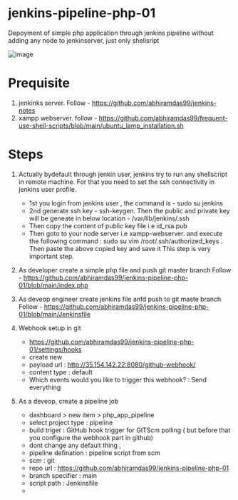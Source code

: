 # jenkins-pipeline-php-01
Depoyment of simple php application through jenkins pipeline without adding any node to jenkinserver, just only shellsript

![image](https://github.com/abhiramdas99/jenkins-pipeline-php-01/assets/62290469/d54e3a41-0427-4cf1-b0ff-7e7b92193610)

# Prequisite 
1) jenkinks server. Follow - https://github.com/abhiramdas99/jenkins-notes
2) xampp webserver. follow - https://github.com/abhiramdas99/frequent-use-shell-scripts/blob/main/ubuntu_lamp_installation.sh

# Steps 
1) Actually bydefault through jenkin user, jenkins try to run any shellscript in remote machine. For that you need to set the ssh connectivity in jenkins user profile.
   - 1st  you login from jenkins user , the command is -  sudo su jenkins
   - 2nd  generate ssh key - ssh-keygen. Then the public and private key will be geneate in below location - /var/lib/jenkins/.ssh
   - Then copy the content of public key file  i.e id_rsa.pub
   - Then goto to your node server i.e xampp-webserver. and execute the following command :
     sudo su
     vim /root/.ssh/authorized_keys . Then paste the above copied key and save it
     This step is very important step. 
     
      
2) As developer create  a simple php file and push git master branch
   Follow - https://github.com/abhiramdas99/jenkins-pipeline-php-01/blob/main/index.php
   
3) As deveop engineer create jenkins file anfd push to git maste branch
   Follow - https://github.com/abhiramdas99/jenkins-pipeline-php-01/blob/main/Jenkinsfile
   
4) Webhook setup in git
   - https://github.com/abhiramdas99/jenkins-pipeline-php-01/settings/hooks
   - create new
   - payload url : http://35.154.142.22:8080/github-webhook/
   - content type : default
   - Which events would you like to trigger this webhook? :  Send everything
     
5) As a deveop, create a pipeline job
   - dashboard > new item > php_app_pipeline
   - select project type : pipeline
   - build triger : GitHub hook trigger for GITScm polling ( but before that you configure the webhook part in github)
   - dont change any default thing ,
   - pipeline defination : pipeline script from scm
   - scm : git
   - repo url : https://github.com/abhiramdas99/jenkins-pipeline-php-01
   - branch specifier : main
   - script path : Jenkinsfile
   - 
